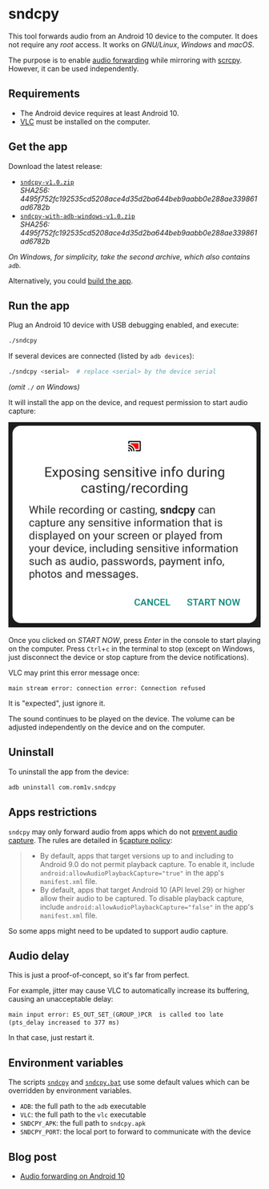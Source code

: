 # sndcpy

This tool forwards audio from an Android 10 device to the computer. It does not
require any _root_ access. It works on _GNU/Linux_, _Windows_ and _macOS_.

The purpose is to enable [audio forwarding][issue14] while mirroring with
[scrcpy]. However, it can be used independently.

[issue14]: https://github.com/Genymobile/scrcpy/issues/14
[scrcpy]: https://github.com/Genymobile/scrcpy


## Requirements

 - The Android device requires at least Android 10.
 - [VLC] must be installed on the computer.

[vlc]: https://www.videolan.org/


## Get the app

Download the latest release:

 - [`sndcpy-v1.0.zip`][release]  
   _SHA256: 4495f752fc192535cd5208ace4d35d2ba644beb9aabb0e288ae339861ad6782b_
 - [`sndcpy-with-adb-windows-v1.0.zip`][release-adb]  
   _SHA256: 4495f752fc192535cd5208ace4d35d2ba644beb9aabb0e288ae339861ad6782b_

_On Windows, for simplicity, take the second archive, which also contains
`adb`._

[release]: https://github.com/rom1v/sndcpy/releases/download/v1.0/sndcpy-v1.0.zip
[release-adb]: https://github.com/rom1v/sndcpy/releases/download/v1.0/sndcpy-with-adb-windows-v1.0.zip

Alternatively, you could [build the app][BUILD].

[BUILD]: BUILD.md

## Run the app

Plug an Android 10 device with USB debugging enabled, and execute:

```bash
./sndcpy
```

If several devices are connected (listed by `adb devices`):

```bash
./sndcpy <serial>  # replace <serial> by the device serial
```

_(omit `./` on Windows)_

It will install the app on the device, and request permission to start audio
capture:

![screenshot](assets/request.png)

Once you clicked on _START NOW_, press _Enter_ in the console to start playing
on the computer. Press `Ctrl`+`c` in the terminal to stop (except on Windows,
just disconnect the device or stop capture from the device notifications).

VLC may print this error message once:

```
main stream error: connection error: Connection refused
```

It is "expected", just ignore it.

The sound continues to be played on the device. The volume can be adjusted
independently on the device and on the computer.

## Uninstall

To uninstall the app from the device:

```bash
adb uninstall com.rom1v.sndcpy
```

## Apps restrictions

`sndcpy` may only forward audio from apps which do not [prevent audio
capture][allow]. The rules are detailed in [§capture policy][rules]:

> - By default, apps that target versions up to and including to Android 9.0 do
>   not permit playback capture. To enable it, include
>   `android:allowAudioPlaybackCapture="true"` in the app's `manifest.xml` file.
> - By default, apps that target Android 10 (API level 29) or higher allow their
>   audio to be captured. To disable playback capture, include
>   `android:allowAudioPlaybackCapture="false"` in the app's `manifest.xml`
>   file.

So some apps might need to be updated to support audio capture.

[allow]: https://developer.android.com/guide/topics/media/playback-capture#allowing_playback_capture
[rules]: https://developer.android.com/guide/topics/media/playback-capture#capture_policy

## Audio delay

This is just a proof-of-concept, so it's far from perfect.

For example, jitter may cause VLC to automatically increase its buffering,
causing an unacceptable delay:

```
main input error: ES_OUT_SET_(GROUP_)PCR  is called too late (pts_delay increased to 377 ms)
```

In that case, just restart it.

## Environment variables

The scripts [`sndcpy`](sndcpy) and [`sndcpy.bat`](sndcpy.bat) use some default
values which can be overridden by environment variables.

 - `ADB`: the full path to the `adb` executable
 - `VLC`: the full path to the `vlc` executable
 - `SNDCPY_APK`: the full path to `sndcpy.apk`
 - `SNDCPY_PORT`: the local port to forward to communicate with the device


## Blog post

 - [Audio forwarding on Android 10][blogpost]

[blogpost]: https://blog.rom1v.com/2020/06/audio-forwarding-on-android-10/
